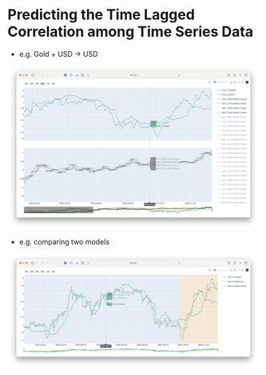 
# Predicting the Time Lagged Correlation among Time Series Data


- e.g. Gold + USD -> USD

![](
    ./etc/fig_toy_comb.png
)

- e.g. comparing two models

![](
    ./etc/fig_toy_final.png
)